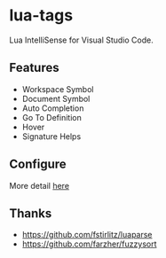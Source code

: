 # lua-tags

Lua IntelliSense for Visual Studio Code.

## Features
* Workspace Symbol
* Document Symbol
* Auto Completion
* Go To Definition
* Hover
* Signature Helps

## Configure
More detail [here](HOW.md)

## Thanks
* https://github.com/fstirlitz/luaparse
* https://github.com/farzher/fuzzysort
